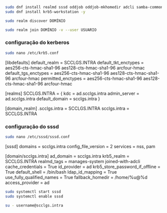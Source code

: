 ```bash
sudo dnf install realmd sssd oddjob oddjob-mkhomedir adcli samba-common-tools -y
sudo dnf install krb5-workstation -y

sudo realm discover DOMÍNIO

sudo realm join DOMÍNIO -v --user USUARIO

```

### configuração do kerberos

```bash
sudo nano /etc/krb5.conf
```

[libdefaults]
    default_realm = SCCLGS.INTRA
    default_tkt_enctypes = aes256-cts-hmac-sha1-96 aes128-cts-hmac-sha1-96 arcfour-hmac
    default_tgs_enctypes = aes256-cts-hmac-sha1-96 aes128-cts-hmac-sha1-96 arcfour-hmac
    permitted_enctypes = aes256-cts-hmac-sha1-96 aes128-cts-hmac-sha1-96 arcfour-hmac

[realms]
    SCCLGS.INTRA = {
        kdc = ad.scclgs.intra
        admin_server = ad.scclgs.intra
        default_domain = scclgs.intra
    }

[domain_realm]
    .scclgs.intra = SCCLGS.INTRA
    scclgs.intra = SCCLGS.INTRA

### configuração do sssd

```bash
sudo nano /etc/sssd/sssd.conf
```

[sssd]
domains = scclgs.intra
config_file_version = 2
services = nss, pam

[domain/scclgs.intra]
ad_domain = scclgs.intra
krb5_realm = SCCLGS.INTRA
realmd_tags = manages-system joined-with-adcli 
cache_credentials = True
id_provider = ad
krb5_store_password_if_offline = True
default_shell = /bin/bash
ldap_id_mapping = True
use_fully_qualified_names = True
fallback_homedir = /home/%u@%d
access_provider = ad

```bash
sudo systemctl start sssd
sudo systemctl enable sssd

su - username@scclgs.intra
```
